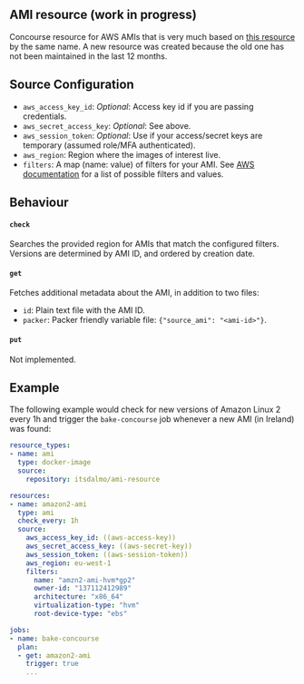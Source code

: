 ##  AMI resource (work in progress)

Concourse resource for AWS AMIs that is very much based on
[this resource](https://github.com/jdub/ami-resource) by the same name. A 
new resource was created because the old one has not been maintained in the
last 12 months.

## Source Configuration

- `aws_access_key_id`: *Optional*: Access key id if you are passing credentials.
- `aws_secret_access_key`: *Optional*: See above.
- `aws_session_token`: *Optional*: Use if your access/secret keys are temporary (assumed role/MFA authenticated).
- `aws_region`: Region where the images of interest live.
- `filters`: A map (name: value) of filters for your AMI. See [AWS documentation](http://docs.aws.amazon.com/cli/latest/reference/ec2/describe-images.html) for a list of possible filters and values.

## Behaviour

#### `check`

Searches the provided region for AMIs that match the configured filters. Versions are determined by AMI ID, and ordered by creation date.

#### `get`

Fetches additional metadata about the AMI, in addition to two files:

- `id`: Plain text file with the AMI ID.
- `packer`: Packer friendly variable file: `{"source_ami": "<ami-id>"}`.

#### `put`

Not implemented.

## Example

The following example would check for new versions of Amazon Linux 2 every 1h
and trigger the `bake-concourse` job whenever a new AMI (in Ireland) was found:

```yaml
resource_types:
- name: ami
  type: docker-image
  source:
    repository: itsdalmo/ami-resource

resources:
- name: amazon2-ami
  type: ami
  check_every: 1h
  source:
    aws_access_key_id: ((aws-access-key))
    aws_secret_access_key: ((aws-secret-key))
    aws_session_token: ((aws-session-token))
    aws_region: eu-west-1
    filters:
      name: "amzn2-ami-hvm*gp2"
      owner-id: "137112412989"
      architecture: "x86_64"
      virtualization-type: "hvm"
      root-device-type: "ebs"

jobs:
- name: bake-concourse
  plan:
  - get: amazon2-ami
    trigger: true
    ...
```
